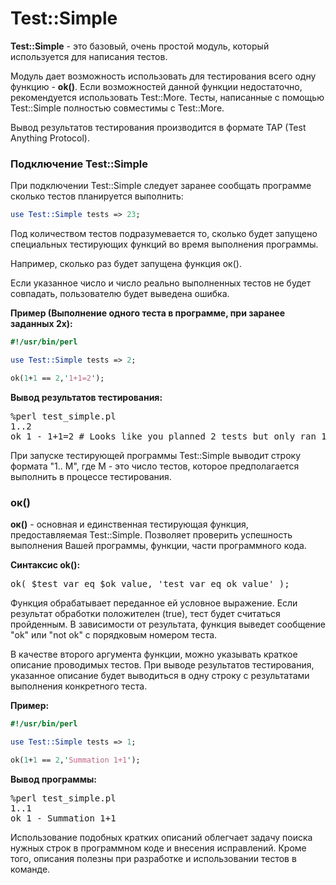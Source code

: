 ﻿# Test::Simple

**Test::Simple** - это базовый, очень простой модуль, который используется для написания тестов.

Модуль дает возможность использовать для тестирования всего одну функцию - **ok()**. Если возможностей данной
функции недостаточно, рекомендуется использовать Test::More. Тесты, написанные с помощью Test::Simple полностью
совместимы с Test::More.

Вывод результатов тестирования производится в формате TAP (Test Anything Protocol).

### Подключение Test::Simple

При подключении Test::Simple следует заранее сообщать программе сколько тестов планируется выполнить:

```perl
use Test::Simple tests => 23;
```

Под количеством тестов подразумевается то, сколько будет запущено специальных тестирующих функций во время выполнения программы.

Например, сколько раз будет запущена функция ок().

Если указанное число и число реально выполненных тестов не будет совпадать, пользователю будет выведена ошибка.

**Пример (Выполнение одного теста в программе, при заранее заданных 2х):**

```perl
#!/usr/bin/perl

use Test::Simple tests => 2;

ok(1+1 == 2,'1+1=2');
```

**Вывод результатов тестирования:**

<pre>
%perl test_simple.pl
1..2
ok 1 - 1+1=2 # Looks like you planned 2 tests but only ran 1.
</pre>

При запуске тестирующей программы Test::Simple выводит строку формата "1.. М", где М - это число тестов, которое предполагается выполнить в процессе тестирования.

### ок()

**ок()** - основная и единственная тестирующая функция, предоставляемая Test::Simple. Позволяет проверить успешность выполнения Вашей программы, функции, части программного кода.

**Синтаксис ok():**

<pre>ok( $test_var eq $ok_value, 'test_var eq ok_value' );</pre>

Функция обрабатывает переданное ей условное выражение. Если результат обработки положителен (true), тест будет считаться пройденным. В зависимости от результата, функция выведет сообщение "ok" или "not ok" с порядковым номером теста.

В качестве второго аргумента функции, можно указывать краткое описание проводимых тестов. При выводе результатов тестирования, указанное описание будет выводиться в одну строку с результатами выполнения конкретного теста.

**Пример:**

```perl
#!/usr/bin/perl

use Test::Simple tests => 1;

ok(1+1 == 2,'Summation 1+1');
```

**Вывод программы:**
<pre>%perl test_simple.pl
1..1
ok 1 - Summation 1+1
</pre>

Использование подобных кратких описаний облегчает задачу поиска нужных строк в программном
коде и внесения исправлений. Кроме того, описания полезны при разработке и использовании тестов в команде.

